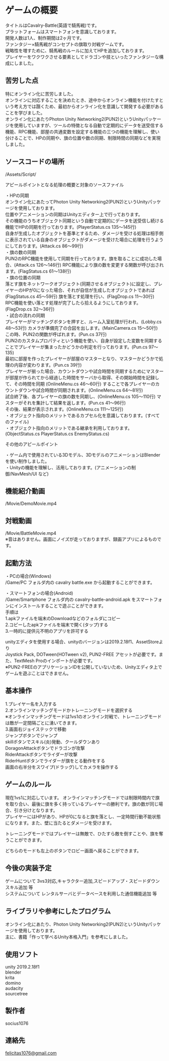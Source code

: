 # ゲームの概要

タイトルはCavalry-Battle(英語で騎馬戦)です。  
プラットフォームはスマートフォンを意識しております。  
開発人数は1人、制作期間は2ヶ月です。  
ファンタジー×騎馬戦がコンセプトの旗取り対戦ゲームです。  
戦略性を増すために、騎馬戦のルールに加えてHPを追加しております。  
プレイヤーをワクワクさせる要素としてドラゴンや技といったファンタジーな構成にしました。  

## 苦労した点

特にオンライン化に苦労しました。  
オンラインに対応することを決めたとき、途中からオンライン機能を付けたすという考え方では躓くため、最初からオンライン化を意識して開発する必要があることを学びました。  
オンライン化にあたりPhoton Unity Networking2(PUN2)というUnityパッケージを使用していますが、ツールの特徴となる自動で定期的にデータを送受信する機能、RPC機能、部屋の共通変数を設定する機能の三つの機能を理解し、使い分けることで、HPの同期や、旗の位置や数の同期、制限時間の同期などを実現しました。  

## ソースコードの場所

/Assets/Script/  

アピールポイントとなる処理の概要と対象のソースファイル  

・HPの同期  
オンライン化にあたってPhoton Unity Networking2(PUN2)というUnityパッケージを使用しております。  
位置やアニメーションの同期はUnityエディター上で行っております。  
その機能のうちオブジェクト同期という自動で定期的にデータを送受信し続ける機能でHPの同期を行っております。(PlayerStatus.cs 135～145行)  
自身が生成したオブジェクトを基準とするため、ダメージを受ける処理は相手側に表示されている自身のオブジェクトがダメージを受けた場合に処理を行うようにしております。(Attack.cs 86～99行)  
・旗の数の同期  
PUN2のRPC機能を使用して同期を行っております。旗を取ることに成功した場合、(Attack.cs 126～146行) RPC機能により旗の数を変更する関数が呼び出されます。(FlagStatus.cs 61～138行)  
・旗の位置の同期  
落とす旗をネットワークオブジェクト(同期させるオブジェクト)に設定し、プレイヤーのHPが0になった場合、それが自信が生成したオブジェクトであれば (FlagStatus.cs 45～59行) 旗を落とす処理を行い、(FlagDrop.cs 11～30行) RPC機能を使い落とす処理が完了したら拾えるようにしております。(FlagDrop.cs 32～36行)  
・試合の流れの同期  
プレイヤーがマッチングボタンを押すと、ルーム入室処理が行われ、(Lobby.cs 48～53行) カメラが準備完了の合図を出します。(MainCamera.cs 15～50行)  
この時、PUN2の関数が呼ばれます。(Pun.cs 37行)  
PUN2のカスタムプロパティという機能を使い、自身が設定した変数を同期することでプレイヤーが集まったかどうかの判定を行っております。(Pun.cs 97～135)  
最初に部屋を作ったプレイヤーが部屋のマスターとなり、マスターかどうかで処理の内容が変わります。(Pun.cs 39行)  
プレイヤーが揃った場合、カウントダウンや試合時間を同期するためにマスターが部屋が作られてから経過した時間をサーバから取得、その開始時間を記録して、その時間を同期 (OnlineMenu.cs 46～60行) することで各プレイヤーのカウントダウンや試合時間が同期されます。(OnlineMenu.cs 64～81行)  
試合終了後、各プレイヤーの旗の数を同期し、(OnlineMenu.cs 105～110行) マスターがそれを集計して結果を返します。(Pun.cs 41～96行)  
その後、結果が表示されます。(OnlineMenu.cs 111～125行)  
・オブジェクト指向のメリットであるカプセル化を意識しております。(すべてのファイル)  
・オブジェクト指向のメリットである継承を利用しております。(ObjectStatus.cs PlayerStatus.cs EnemyStatus.cs)  

その他のアピールポイント

・ゲーム内で使用されている3Dモデル、3DモデルのアニメーションはBlenderを使い制作しました。  
・Unityの機能を理解し、活用しております。(アニメーションの制御/NavMesh/UI など)  

## 機能紹介動画

/Movie/DemoMovie.mp4  

## 対戦動画

/Movie/BattleMovie.mp4  
※音はありません。画面にノイズが走っておりますが、録画アプリによるものです。  

## 起動方法

・PCの場合(Windows)  
/Game/PC フォルダ内の cavalry battle.exe から起動することができます。  

・スマートフォンの場合(Android)  
/Game/Smartphone フォルダ内の cavalry-battle-android.apk をスマートフォンにインストールすることで遊ぶことができます。  
手順は  
1.apkファイルを端末のDownloadなどのフォルダにコピー  
2.コピーしたapkファイルを端末で開く(タップ)する  
3.一時的に提供元不明のアプリを許可する  

unityエディタを使用する場合、unityのバージョンは2019.2.18f1、AssetStoreより  
Joystick Pack, DOTween(HOTween v2), PUN2-FREE アセットが必要です。また、TextMesh Proのインポートが必要です。  
※PUN2-FREEのアプリケーションIDを公開していないため、Unityエディタ上でゲームを遊ぶことはできません。  

## 基本操作

1.プレイヤー名を入力する  
2.オンラインマッチングモードかトレーニングモードを選択する  
※オンラインマッチングモードは1vs1のオンライン対戦で、トレーニングモードは敵が一定間隔ごとに湧いてきます。  
3.画面右ジョイステックで移動  
ジャンプボタンでジャンプ  
skillボタンでスキル(炎)発動、クールダウンあり  
DoragonAttackボタンでドラゴンが攻撃  
RiderAttackボタンでライダーが攻撃  
RiderHuntボタンでライダーが旗をとる動作をする  
画面の右半分をスワイプ(ドラッグ)してカメラを操作する  

## ゲームのルール

現在1vs1に対応しています。
オンラインマッチングモードでは制限時間内で旗を取り合い、最後に旗を多く持っているプレイヤーの勝利です。旗の数が同じ場合、引き分けとなります。  
プレイヤーにはHPがあり、HPが0になると旗を落とし、一定時間行動不能状態になります。また、壁に当たるとダメージを受けます。  

トレーニングモードではプレイヤーは無敵で、ひたすら敵を倒すことや、旗を奪うことができます。  

どちらのモードも左上のボタンでロビー画面へ戻ることができます。  

## 今後の実装予定

ゲームについて 3vs3対応,キャラクター追加,スピードアップ・スピードダウンスキル追加 等  
システムについて レンタルサーバとデータベースを利用した通信機能追加 等  

## ライブラリや参考にしたプログラム

オンライン化にあたり、Photon Unity Networking2(PUN2)というUnityパッケージを使用しております。  
主に、書籍「作って学べるUnity本格入門」を参考にしました。  

## 使用ソフト

unity 2019.2.18f1  
blender  
krita  
domino  
audacity  
sourcetree  

## 製作者

socius1076  

## 連絡先

felicitas1076@gmail.com
